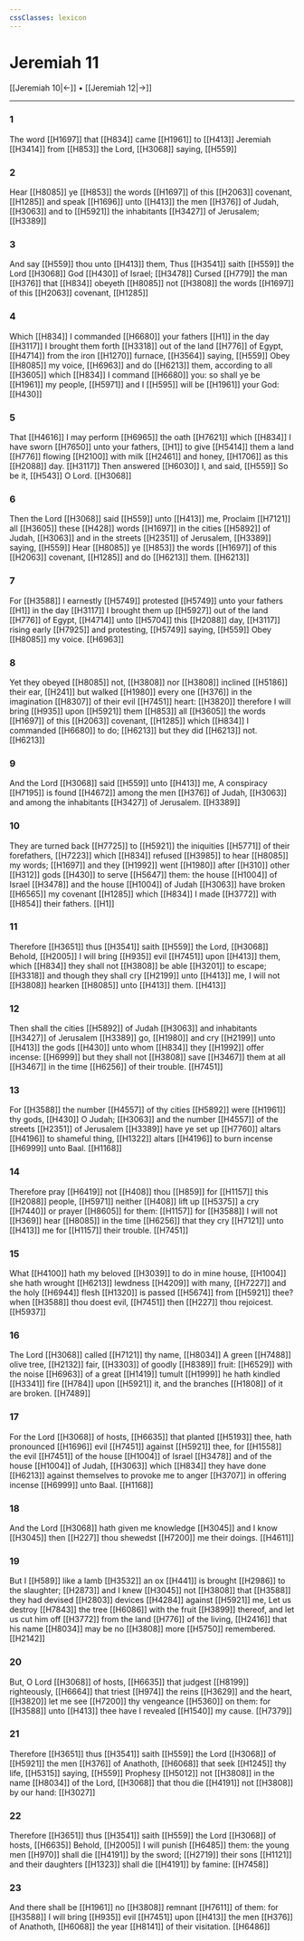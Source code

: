```yaml
---
cssClasses: lexicon
---
```

# Jeremiah 11

[[Jeremiah 10|←]] • [[Jeremiah 12|→]]

---

### 1
The word [[H1697]] that [[H834]] came [[H1961]] to [[H413]] Jeremiah [[H3414]] from [[H853]] the Lord, [[H3068]] saying, [[H559]]

### 2
Hear [[H8085]]  ye [[H853]] the words [[H1697]] of this [[H2063]] covenant, [[H1285]] and speak [[H1696]] unto [[H413]] the men [[H376]] of Judah, [[H3063]] and to [[H5921]] the inhabitants [[H3427]] of Jerusalem; [[H3389]]

### 3
And say [[H559]] thou unto [[H413]] them, Thus [[H3541]] saith [[H559]] the Lord [[H3068]] God [[H430]] of Israel; [[H3478]] Cursed [[H779]] the man [[H376]] that [[H834]] obeyeth [[H8085]] not [[H3808]] the words [[H1697]] of this [[H2063]] covenant, [[H1285]]

### 4
Which [[H834]] I commanded [[H6680]] your fathers [[H1]] in the day [[H3117]] I brought them forth [[H3318]] out of the land [[H776]] of Egypt, [[H4714]] from the iron [[H1270]] furnace, [[H3564]] saying, [[H559]] Obey [[H8085]] my voice, [[H6963]] and do [[H6213]] them, according to all [[H3605]] which [[H834]] I command [[H6680]] you: so shall ye be [[H1961]] my people, [[H5971]] and I [[H595]] will be [[H1961]] your God: [[H430]]

### 5
That [[H4616]] I may perform [[H6965]] the oath [[H7621]] which [[H834]] I have sworn [[H7650]] unto your fathers, [[H1]] to give [[H5414]] them a land [[H776]] flowing [[H2100]] with milk [[H2461]] and honey, [[H1706]] as this [[H2088]] day. [[H3117]] Then answered [[H6030]] I, and said, [[H559]] So be it, [[H543]] O Lord. [[H3068]]

### 6
Then the Lord [[H3068]] said [[H559]] unto [[H413]] me, Proclaim [[H7121]] all [[H3605]] these [[H428]] words [[H1697]] in the cities [[H5892]] of Judah, [[H3063]] and in the streets [[H2351]] of Jerusalem, [[H3389]] saying, [[H559]] Hear [[H8085]]  ye [[H853]] the words [[H1697]] of this [[H2063]] covenant, [[H1285]] and do [[H6213]] them. [[H6213]]

### 7
For [[H3588]] I earnestly [[H5749]] protested [[H5749]] unto your fathers [[H1]] in the day [[H3117]] I brought them up [[H5927]] out of the land [[H776]] of Egypt, [[H4714]] unto [[H5704]] this [[H2088]] day, [[H3117]] rising early [[H7925]] and protesting, [[H5749]] saying, [[H559]] Obey [[H8085]] my voice. [[H6963]]

### 8
Yet they obeyed [[H8085]] not, [[H3808]] nor [[H3808]] inclined [[H5186]] their ear, [[H241]] but walked [[H1980]] every one [[H376]] in the imagination [[H8307]] of their evil [[H7451]] heart: [[H3820]] therefore I will bring [[H935]] upon [[H5921]]  them [[H853]] all [[H3605]] the words [[H1697]] of this [[H2063]] covenant, [[H1285]] which [[H834]] I commanded [[H6680]] to do; [[H6213]] but they did [[H6213]] not. [[H6213]]

### 9
And the Lord [[H3068]] said [[H559]] unto [[H413]] me, A conspiracy [[H7195]] is found [[H4672]] among the men [[H376]] of Judah, [[H3063]] and among the inhabitants [[H3427]] of Jerusalem. [[H3389]]

### 10
They are turned back [[H7725]] to [[H5921]] the iniquities [[H5771]] of their forefathers, [[H7223]] which [[H834]] refused [[H3985]] to hear [[H8085]] my words; [[H1697]] and they [[H1992]] went [[H1980]] after [[H310]] other [[H312]] gods [[H430]] to serve [[H5647]] them: the house [[H1004]] of Israel [[H3478]] and the house [[H1004]] of Judah [[H3063]] have broken [[H6565]] my covenant [[H1285]] which [[H834]] I made [[H3772]] with [[H854]] their fathers. [[H1]]

### 11
Therefore [[H3651]] thus [[H3541]] saith [[H559]] the Lord, [[H3068]] Behold, [[H2005]] I will bring [[H935]] evil [[H7451]] upon [[H413]] them, which [[H834]] they shall not [[H3808]] be able [[H3201]] to escape; [[H3318]] and though they shall cry [[H2199]] unto [[H413]] me, I will not [[H3808]] hearken [[H8085]] unto [[H413]] them. [[H413]]

### 12
Then shall the cities [[H5892]] of Judah [[H3063]] and inhabitants [[H3427]] of Jerusalem [[H3389]] go, [[H1980]] and cry [[H2199]] unto [[H413]] the gods [[H430]] unto whom [[H834]] they [[H1992]] offer incense: [[H6999]] but they shall not [[H3808]] save [[H3467]] them at all [[H3467]] in the time [[H6256]] of their trouble. [[H7451]]

### 13
For [[H3588]] the number [[H4557]] of thy cities [[H5892]] were [[H1961]] thy gods, [[H430]] O Judah; [[H3063]] and the number [[H4557]] of the streets [[H2351]] of Jerusalem [[H3389]] have ye set up [[H7760]] altars [[H4196]] to shameful thing, [[H1322]] altars [[H4196]] to burn incense [[H6999]] unto Baal. [[H1168]]

### 14
Therefore pray [[H6419]] not [[H408]] thou [[H859]] for [[H1157]] this [[H2088]] people, [[H5971]] neither [[H408]] lift up [[H5375]] a cry [[H7440]] or prayer [[H8605]] for them: [[H1157]] for [[H3588]] I will not [[H369]] hear [[H8085]] in the time [[H6256]] that they cry [[H7121]] unto [[H413]] me for [[H1157]] their trouble. [[H7451]]

### 15
What [[H4100]] hath my beloved [[H3039]] to do in mine house, [[H1004]] she hath wrought [[H6213]] lewdness [[H4209]] with many, [[H7227]] and the holy [[H6944]] flesh [[H1320]] is passed [[H5674]] from [[H5921]] thee? when [[H3588]] thou doest evil, [[H7451]] then [[H227]] thou rejoicest. [[H5937]]

### 16
The Lord [[H3068]] called [[H7121]] thy name, [[H8034]] A green [[H7488]] olive tree, [[H2132]] fair, [[H3303]] of goodly [[H8389]] fruit: [[H6529]] with the noise [[H6963]] of a great [[H1419]] tumult [[H1999]] he hath kindled [[H3341]] fire [[H784]] upon [[H5921]] it, and the branches [[H1808]] of it are broken. [[H7489]]

### 17
For the Lord [[H3068]] of hosts, [[H6635]] that planted [[H5193]] thee, hath pronounced [[H1696]] evil [[H7451]] against [[H5921]] thee, for [[H1558]] the evil [[H7451]] of the house [[H1004]] of Israel [[H3478]] and of the house [[H1004]] of Judah, [[H3063]] which [[H834]] they have done [[H6213]] against themselves to provoke me to anger [[H3707]] in offering incense [[H6999]] unto Baal. [[H1168]]

### 18
And the Lord [[H3068]] hath given me knowledge [[H3045]] and I know [[H3045]] then [[H227]] thou shewedst [[H7200]] me their doings. [[H4611]]

### 19
But I [[H589]] like a lamb [[H3532]] an ox [[H441]] is brought [[H2986]] to the slaughter; [[H2873]] and I knew [[H3045]] not [[H3808]] that [[H3588]] they had devised [[H2803]] devices [[H4284]] against [[H5921]] me, Let us destroy [[H7843]] the tree [[H6086]] with the fruit [[H3899]] thereof, and let us cut him off [[H3772]] from the land [[H776]] of the living, [[H2416]] that his name [[H8034]] may be no [[H3808]] more [[H5750]] remembered. [[H2142]]

### 20
But, O Lord [[H3068]] of hosts, [[H6635]] that judgest [[H8199]] righteously, [[H6664]] that triest [[H974]] the reins [[H3629]] and the heart, [[H3820]] let me see [[H7200]] thy vengeance [[H5360]] on them: for [[H3588]] unto [[H413]] thee have I revealed [[H1540]] my cause. [[H7379]]

### 21
Therefore [[H3651]] thus [[H3541]] saith [[H559]] the Lord [[H3068]] of [[H5921]] the men [[H376]] of Anathoth, [[H6068]] that seek [[H1245]] thy life, [[H5315]] saying, [[H559]] Prophesy [[H5012]] not [[H3808]] in the name [[H8034]] of the Lord, [[H3068]] that thou die [[H4191]] not [[H3808]] by our hand: [[H3027]]

### 22
Therefore [[H3651]] thus [[H3541]] saith [[H559]] the Lord [[H3068]] of hosts, [[H6635]] Behold, [[H2005]] I will punish [[H6485]] them: the young men [[H970]] shall die [[H4191]] by the sword; [[H2719]] their sons [[H1121]] and their daughters [[H1323]] shall die [[H4191]] by famine: [[H7458]]

### 23
And there shall be [[H1961]] no [[H3808]] remnant [[H7611]] of them: for [[H3588]] I will bring [[H935]] evil [[H7451]] upon [[H413]] the men [[H376]] of Anathoth, [[H6068]] the year [[H8141]] of their visitation. [[H6486]]